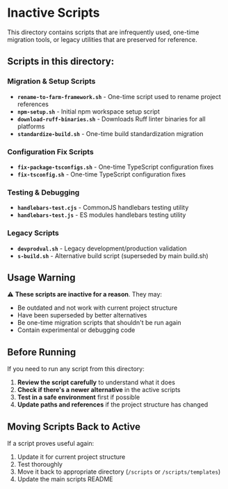 # Inactive Scripts

This directory contains scripts that are infrequently used, one-time migration tools, or legacy utilities that are preserved for reference.

## Scripts in this directory:

### Migration & Setup Scripts

- **`rename-to-farm-framework.sh`** - One-time script used to rename project references
- **`npm-setup.sh`** - Initial npm workspace setup script
- **`download-ruff-binaries.sh`** - Downloads Ruff linter binaries for all platforms
- **`standardize-build.sh`** - One-time build standardization migration

### Configuration Fix Scripts

- **`fix-package-tsconfigs.sh`** - One-time TypeScript configuration fixes
- **`fix-tsconfig.sh`** - One-time TypeScript configuration fixes

### Testing & Debugging

- **`handlebars-test.cjs`** - CommonJS handlebars testing utility
- **`handlebars-test.js`** - ES modules handlebars testing utility

### Legacy Scripts

- **`devprodval.sh`** - Legacy development/production validation
- **`s-build.sh`** - Alternative build script (superseded by main build.sh)

## Usage Warning

⚠️ **These scripts are inactive for a reason**. They may:

- Be outdated and not work with current project structure
- Have been superseded by better alternatives
- Be one-time migration scripts that shouldn't be run again
- Contain experimental or debugging code

## Before Running

If you need to run any script from this directory:

1. **Review the script carefully** to understand what it does
2. **Check if there's a newer alternative** in the active scripts
3. **Test in a safe environment** first if possible
4. **Update paths and references** if the project structure has changed

## Moving Scripts Back to Active

If a script proves useful again:

1. Update it for current project structure
2. Test thoroughly
3. Move it back to appropriate directory (`/scripts` or `/scripts/templates`)
4. Update the main scripts README
